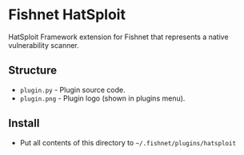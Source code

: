 # Fishnet HatSploit

HatSploit Framework extension for Fishnet that represents a native vulnerability scanner.

## Structure

* `plugin.py` - Plugin source code.
* `plugin.png` - Plugin logo (shown in plugins menu).

## Install

* Put all contents of this directory to `~/.fishnet/plugins/hatsploit`
